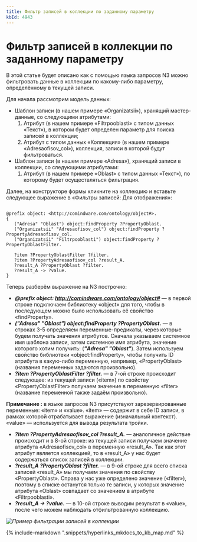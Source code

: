 ```yaml
---
title: Фильтр записей в коллекции по заданному параметру
kbId: 4943
---
```


# Фильтр записей в коллекции по заданному параметру

В этой статье будет описано как с помощью языка запросов N3 можно фильтровать данные в коллекции по какому-либо параметру, определённому в текущей записи.

Для начала рассмотрим модель данных:

- Шаблон записи (в нашем примере «Organizatsii»), хранящий мастер-данные, со следующими атрибутами:
  1. Атрибут (в нашем примере «Filtrpooblasti» с типом данных «Текст»), в котором будет определен параметр для поиска записей в коллекции;
  2. Атрибут с типом данных «Коллекция» (в нашем примере «Adresaofisov\_col»), коллекция, записи в которой будут фильтроваться.
- Шаблон записи (в нашем примере «Adresa»), хранящий записи в коллекции, со следующими атрибутами:
  1. Атрибут (в нашем примере «Oblast» с типом данных «Текст»), по которому будет осуществляться фильтрация.

Далее, на конструкторе формы кликните на коллекцию и вставьте следующее выражение в «Фильтры записей: Для отображения»:

```

@prefix object: <http://comindware.com/ontology/object#>.
{
   ("Adresa" "Oblast") object:findProperty ?PropertyOblast.
   ("Organizatsii" "Adresaofisov_col") object:findProperty ?PropertyAdresaofisov_col.
   ("Organizatsii" "Filtrpooblasti") object:findProperty ?PropertyOblastFilter.
 
   ?item ?PropertyOblastFilter ?filter.
   ?item ?PropertyAdresaofisov_col ?result_A.
   ?result_A ?PropertyOblast ?filter.
   ?result_A -> ?value.
}

```

Теперь разберём выражение на N3 построчно:

- ***@prefix object: <http://comindware.com/ontology/object#>*** — в первой строке подключаем библиотеку «object» для того, чтобы в последующем можно было использовать её свойство «findProperty».
- ***("Adresa" "Oblast") object:findProperty ?PropertyOblast.*** — в строках 3-5 определяем переменные-предикаты, через которые будем получать значения атрибутов. Сначала указываем системное имя шаблона записи, затем системное имя атрибута, значение которого хотим получить: (***"Adresa" "Oblast"***). Затем используем свойство библиотеки «object:findProperty», чтобы получить ID атрибута в какую-либо переменную, например, «PropertyOblast» (названия переменных задаются произвольно).
- ***?item ?PropertyOblastFilter ?filter.*** — в 7-ой строке происходит следующее: из текущей записи («item») по свойству «PropertyOblastFilter» получаем значение в переменную «filter» (название переменной также задаём произвольно).

**Примечание :** в языке запросов N3 присутствуют зарезервированные переменные: «item» и «value». «item» — содержит в себе ID записи, в рамках которой отрабатывает выражение (изначальный контекст). «value» — используется для вывода результата тройки.

- ***?item ?PropertyAdresaofisov\_col ?result\_A.*** — аналогичное действие происходит и в 8-ой строке: из текущей записи получаем значение атрибута «Adresaofisov\_col» в переменную «result\_A». Так как этот атрибут является коллекцией, то в «result\_A» у нас будет содержаться список записей в коллекции.
- ***?result\_A ?PropertyOblast ?filter.*** — в 9-ой строке для всего списка записей «result\_A» мы получаем значения по свойству «PropertyOblast». Справа у нас уже определено значение («filter»), поэтому в списке останутся только те записи, у которых значение атрибута «Oblast» совпадает со значением в атрибуте «Filtrpooblasti».
- ***?result\_A -> ?value.*** — в 10-ой строке выводим результат в «value», после чего можем наблюдать отфильтрованную коллекцию.

_![Пример фильтрации записей в коллекции](https://kb.comindware.ru/assets/N3_11.PNG)_

{% include-markdown ".snippets/hyperlinks_mkdocs_to_kb_map.md" %}

